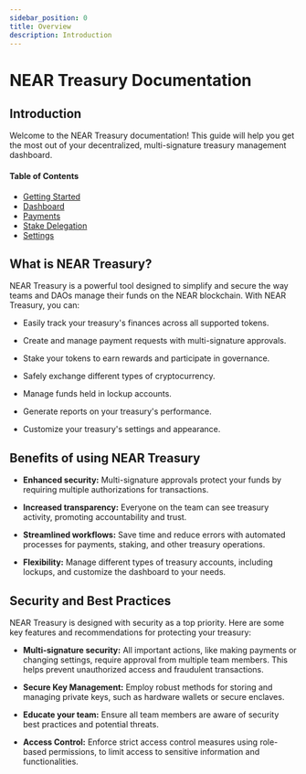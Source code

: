 ```yaml
---
sidebar_position: 0
title: Overview
description: Introduction
---
```


# NEAR Treasury Documentation

## Introduction

Welcome to the NEAR Treasury documentation! This guide will help you get the most out of your decentralized, multi-signature treasury management dashboard.

#### Table of Contents

- [Getting Started](quickstart.md)
- [Dashboard](dashboard.md)
- [Payments](payments.md)
- [Stake Delegation](stake.md)
- [Settings](settings.md)

## What is NEAR Treasury?

NEAR Treasury is a powerful tool designed to simplify and secure the way teams and DAOs manage their funds on the NEAR blockchain. With NEAR Treasury, you can:

-   Easily track your treasury's finances across all supported tokens.
    
-   Create and manage payment requests with multi-signature approvals.
    
-   Stake your tokens to earn rewards and participate in governance.
    
-   Safely exchange different types of cryptocurrency.
    
-   Manage funds held in lockup accounts.
    
-   Generate reports on your treasury's performance.
    
-   Customize your treasury's settings and appearance.
    

## Benefits of using NEAR Treasury

-   **Enhanced security:** Multi-signature approvals protect your funds by requiring multiple authorizations for transactions.
    
-   **Increased transparency:** Everyone on the team can see treasury activity, promoting accountability and trust.
    
-   **Streamlined workflows:** Save time and reduce errors with automated processes for payments, staking, and other treasury operations.
    
-   **Flexibility:** Manage different types of treasury accounts, including lockups, and customize the dashboard to your needs.


## Security and Best Practices

NEAR Treasury is designed with security as a top priority. Here are some key features and recommendations for protecting your treasury:

-   **Multi-signature security:** All important actions, like making payments or changing settings, require approval from multiple team members. This helps prevent unauthorized access and fraudulent transactions.

-   **Secure Key Management:** Employ robust methods for storing and managing private keys, such as hardware wallets or secure enclaves.

-   **Educate your team:** Ensure all team members are aware of security best practices and potential threats.

-   **Access Control:** Enforce strict access control measures using role-based permissions, to limit access to sensitive information and functionalities.
